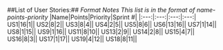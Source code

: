##List of User Stories:##
*Format Notes*
*This list is in the format of name-points-priority*
|Name|Points|Priority|Sprint #|
|:---:|:---:|:---:|:---:|
US1|16|1||
US2|8|2||
US3|8|4||
US4|2|5||
US5|8|6||
US6|13|16||
US7|1|14||
US8|1|15||
US9|1|16||
US11|8|10||
US13|2|9||
US14|2|8||
US15|4|7||
US16|8|3||
US17|1|17||
US19|4|12||
US18|8|11||
